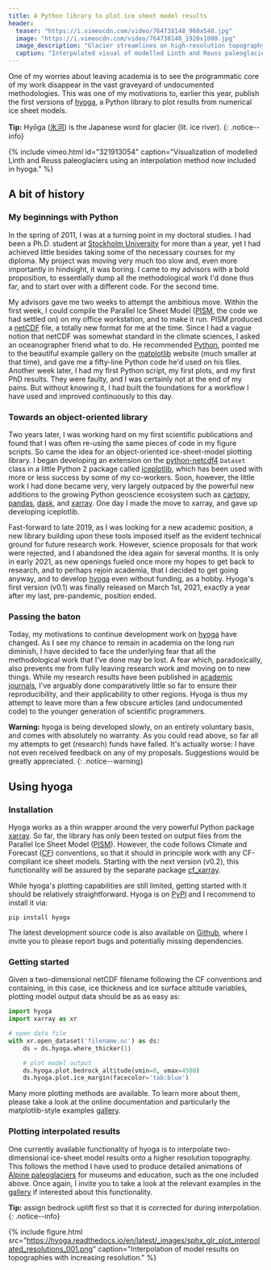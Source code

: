 ```yaml
---
title: A Python library to plot ice sheet model results
header:
  teaser: "https://i.vimeocdn.com/video/764738148_960x540.jpg"
  image: "https://i.vimeocdn.com/video/764738148_1920x1080.jpg"
  image_description: "Glacier streamlines on high-resolution topography."
  caption: "Interpolated visual of modelled Linth and Reuss paleoglaciers."
---
```


One of my worries about leaving academia is to see the programmatic core of my
work disappear in the vast graveyard of undocumented methodologies. This was
one of my motivations to, earlier this year, publish the first versions of
[hyoga], a Python library to plot results from numerical ice sheet models.

**Tip:** Hyōga ([氷河]) is the Japanese word for glacier (lit. ice river).
{: .notice--info}

[hyoga]: https://hyoga.readthedocs.io
[氷河]: https://jisho.org/word/氷河

{% include vimeo.html id="321913054"
   caption="Visualization of modelled Linth and Reuss paleoglaciers using an
            interpolation method now included in hyoga." %}


## A bit of history

### My beginnings with Python

In the spring of 2011, I was at a turning point in my doctoral studies. I had
been a Ph.D. student at [Stockholm University][SU] for more than a year, yet I
had achieved little besides taking some of the necessary courses for my
diploma. My project was moving very much too slow and, even more importantly in
hindsight, it was boring. I came to my advisors with a bold proposition, to
essentially dump all the methodological work I'd done thus far, and to start
over with a different code. For the second time.

[SU]: https://www.natgeo.su.se

My advisors gave me two weeks to attempt the ambitious move. Within the first
week, I could compile the Parallel Ice Sheet Model ([PISM], the code we had
settled on) on my office workstation, and to make it run. PISM produced a
[netCDF] file, a totally new format for me at the time. Since I had a vague
notion that netCDF was somewhat standard in the climate sciences, I asked an
oceanographer friend what to do. He recommended [Python], pointed me to the
beautiful example gallery on the [matplotlib] website (much smaller at that
time), and gave me a fifty-line Python code he'd used on his files. Another
week later, I had my first Python script, my first plots, and my first PhD
results. They were faulty, and I was certainly not at the end of my pains. But
without knowing it, I had built the foundations for a workflow I have used and
improved continuously to this day.

[PISM]: https://pism-docs.org
[netCDF]: https://www.unidata.ucar.edu/software/netcdf/
[Python]: https://www.python.org
[matplotlib]: https://www.matplotlib.org


### Towards an object-oriented library

Two years later, I was working hard on my first scientific publications and
found that I was often re-using the same pieces of code in my figure scripts.
So came the idea for an object-oriented ice-sheet-model plotting library. I
began developing an extension on the [python-netcdf4] `Dataset` class in a
little Python 2 package called [iceplotlib], which has been used with more or
less success by some of my co-workers. Soon, however, the little work I had
done became very, very largely outpaced by the powerful new additions to the
growing Python geoscience ecosystem such as [cartopy], [pandas], [dask], and
[xarray]. One day I made the move to xarray, and gave up developing iceplotlib.

[python-netcdf4]: https://unidata.github.io/netcdf4-python/
[iceplotlib]: https://github.com/juseg/iceplotlib
[cartopy]: https://scitools.org.uk/cartopy/
[pandas]: https://pandas.pydata.org
[dask]: https://docs.dask.org
[xarray]: https://xarray.pydata.org

Fast-forward to late 2019, as I was looking for a new academic position, a
new library building upon these tools imposed itself as the evident technical
ground for future research work. However, science proposals for that work were
rejected, and I abandoned the idea again for several months. It is only in
early 2021, as new openings fueled once more my hopes to get back to research,
and to perhaps rejoin academia, that I decided to get going anyway, and to
develop [hyoga] even without funding, as a hobby. Hyoga's first version (v0.1)
was finally released on March 1st, 2021, exactly a year after my last,
pre-pandemic, position ended.

### Passing the baton

Today, my motivations to continue development work on [hyoga] have changed. As
I see my chance to remain in academia on the long run diminish, I have decided
to face the underlying fear that all the methodological work that I've done may
be lost. A fear which, paradoxically, also prevents me from fully leaving
research work and moving on to new things. While my research results have been
published in [academic journals](/research-papers/), I've arguably done
comparatively little so far to ensure their reproducibility, and their
applicability to other regions. Hyoga is thus my attempt to leave more than a
few obscure articles (and undocumented code) to the younger generation of
scientific programmers.

**Warning:**
hyoga is being developed slowly, on an entirely voluntary basis, and comes with
absolutely no warranty. As you could read above, so far all my attempts to get
(research) funds have failed. It's actually worse: I have not even received
feedback on any of my proposals. Suggestions would be greatly appreciated.
{: .notice--warning}


## Using hyoga

### Installation

Hyoga works as a thin wrapper around the very powerful Python package [xarray].
So far, the library has only been tested on output files from the Parallel Ice
Sheet Model ([PISM]). However, the code follows Climate and Forecast ([CF])
conventions, so that it should in principle work with any CF-compliant ice
sheet models. Starting with the next version (v0.2), this functionality will be
assured by the separate package [cf_xarray].

[CF]: http://cfconventions.org
[cf_xarray]: https://cf-xarray.readthedocs.io

While hyoga's plotting capabilities are still limited, getting started with it
should be relatively straightforward. Hyoga is on [PyPI] and I recommend
to install it via:

[PyPI]: https://pypi.org/project/hyoga/

```
pip install hyoga
```

The latest development source code is also available on [Github], where I
invite you to please report bugs and potentially missing dependencies.

[Github]: https://github.com/juseg/hyoga

### Getting started

Given a two-dimensional netCDF filename following the CF conventions and
containing, in this case, ice thickness and ice surface altitude variables,
plotting model output data should be as as easy as:

```python
import hyoga
import xarray as xr

# open data file
with xr.open_dataset('filename.nc') as ds:
    ds = ds.hyoga.where_thicker(1)

    # plot model output
    ds.hyoga.plot.bedrock_altitude(vmin=0, vmax=4500)
    ds.hyoga.plot.ice_margin(facecolor='tab:blue')
```

Many more plotting methods are available. To learn more about them, please take
a look at the online documentation and particularly the matplotlib-style
examples [gallery].

[gallery]: https://hyoga.readthedocs.io/en/latest/examples/index.html

### Plotting interpolated results

One currently available functionality of hyoga is to interpolate
two-dimensional ice-sheet model results onto a higher resolution topography.
This follows the method I have used to produce detailed animations of
[Alpine paleoglaciers](/alpine-ice-sheet/) for museums and education, such as
the one included above. Once again, I invite you to take a look at the
relevant examples in the [gallery] if interested about this functionality.

**Tip:**
assign bedrock uplift first so that it is corrected for during interpolation.
{: .notice--info}

{% include figure.html
   src="https://hyoga.readthedocs.io/en/latest/_images/sphx_glr_plot_interpolated_resolutions_001.png"
   caption="Interpolation of model results on topographies with increasing resolution." %}
